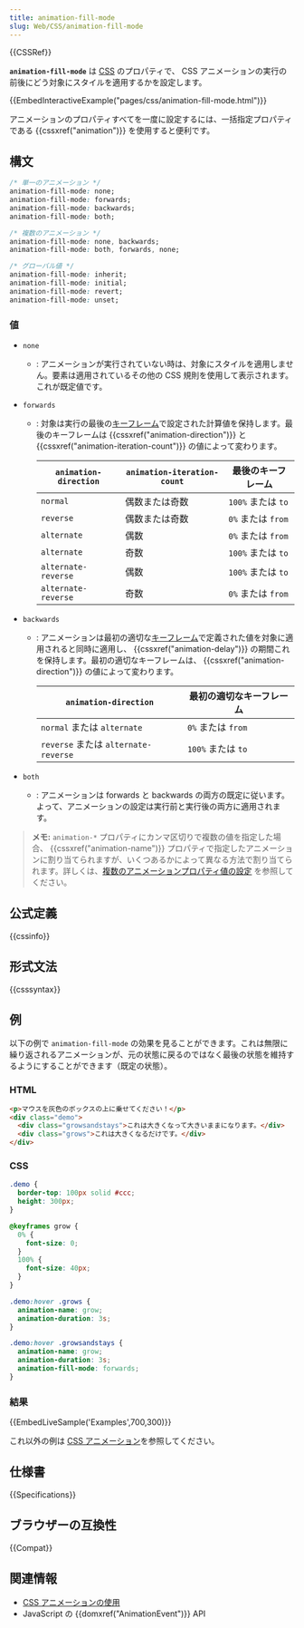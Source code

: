 ```yaml
---
title: animation-fill-mode
slug: Web/CSS/animation-fill-mode
---
```


{{CSSRef}}

**`animation-fill-mode`** は [CSS](/ja/docs/Web/CSS) のプロパティで、 CSS アニメーションの実行の前後にどう対象にスタイルを適用するかを設定します。

{{EmbedInteractiveExample("pages/css/animation-fill-mode.html")}}

アニメーションのプロパティすべてを一度に設定するには、一括指定プロパティである {{cssxref("animation")}} を使用すると便利です。

## 構文

```css
/* 単一のアニメーション */
animation-fill-mode: none;
animation-fill-mode: forwards;
animation-fill-mode: backwards;
animation-fill-mode: both;

/* 複数のアニメーション */
animation-fill-mode: none, backwards;
animation-fill-mode: both, forwards, none;

/* グローバル値 */
animation-fill-mode: inherit;
animation-fill-mode: initial;
animation-fill-mode: revert;
animation-fill-mode: unset;
```

### 値

- `none`
  - : アニメーションが実行されていない時は、対象にスタイルを適用しません。要素は適用されているその他の CSS 規則を使用して表示されます。これが既定値です。
- `forwards`

  - : 対象は実行の最後の[キーフレーム](/ja/docs/Web/CSS/@keyframes)で設定された計算値を保持します。最後のキーフレームは {{cssxref("animation-direction")}} と {{cssxref("animation-iteration-count")}} の値によって変わります。

    | `animation-direction` | `animation-iteration-count` | 最後のキーフレーム |
    | --------------------- | --------------------------- | ------------------ |
    | `normal`              | 偶数または奇数              | `100%` または `to` |
    | `reverse`             | 偶数または奇数              | `0%` または `from` |
    | `alternate`           | 偶数                        | `0%` または `from` |
    | `alternate`           | 奇数                        | `100%` または `to` |
    | `alternate-reverse`   | 偶数                        | `100%` または `to` |
    | `alternate-reverse`   | 奇数                        | `0%` または `from` |

- `backwards`

  - : アニメーションは最初の適切な[キーフレーム](/ja/docs/Web/CSS/@keyframes)で定義された値を対象に適用されると同時に適用し、 {{cssxref("animation-delay")}} の期間これを保持します。最初の適切なキーフレームは、 {{cssxref("animation-direction")}} の値によって変わります。

    | `animation-direction`                | 最初の適切なキーフレーム |
    | ------------------------------------ | ------------------------ |
    | `normal` または `alternate`          | `0%` または `from`       |
    | `reverse` または `alternate-reverse` | `100%` または `to`       |

- `both`
  - : アニメーションは forwards と backwards の両方の既定に従います。よって、アニメーションの設定は実行前と実行後の両方に適用されます。

> **メモ:** `animation-*` プロパティにカンマ区切りで複数の値を指定した場合、 {{cssxref("animation-name")}} プロパティで指定したアニメーションに割り当てられますが、いくつあるかによって異なる方法で割り当てられます。詳しくは、[複数のアニメーションプロパティ値の設定](/ja/docs/Web/CSS/CSS_Animations/Using_CSS_animations#setting_multiple_animation_property_values) を参照してください。

## 公式定義

{{cssinfo}}

## 形式文法

{{csssyntax}}

## 例

以下の例で `animation-fill-mode` の効果を見ることができます。これは無限に繰り返されるアニメーションが、元の状態に戻るのではなく最後の状態を維持するようにすることができます（既定の状態）。

### HTML

```html
<p>マウスを灰色のボックスの上に乗せてください！</p>
<div class="demo">
  <div class="growsandstays">これは大きくなって大きいままになります。</div>
  <div class="grows">これは大きくなるだけです。</div>
</div>
```

### CSS

```css
.demo {
  border-top: 100px solid #ccc;
  height: 300px;
}

@keyframes grow {
  0% {
    font-size: 0;
  }
  100% {
    font-size: 40px;
  }
}

.demo:hover .grows {
  animation-name: grow;
  animation-duration: 3s;
}

.demo:hover .growsandstays {
  animation-name: grow;
  animation-duration: 3s;
  animation-fill-mode: forwards;
}
```

### 結果

{{EmbedLiveSample('Examples',700,300)}}

これ以外の例は [CSS アニメーション](/ja/docs/Web/CSS/CSS_Animations/Using_CSS_animations)を参照してください。

## 仕様書

{{Specifications}}

## ブラウザーの互換性

{{Compat}}

## 関連情報

- [CSS アニメーションの使用](/ja/docs/Web/CSS/CSS_Animations/Using_CSS_animations)
- JavaScript の {{domxref("AnimationEvent")}} API
